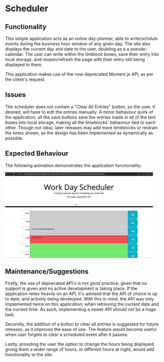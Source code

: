 # Scheduler

## Functionality

This simple application acts as an online day-planner, able to write/schdule events during the business hour window of any given day. The site also displays the current day and date to the user, doubling as a a pseudo-calendar. The user can write within the timblock boxes, save their entry into local storage, and reopen/refresh the page with their entry still being displayed to them.

This application makes use of the now deprecated Moment.js API, as per the client's request. 


## Issues

The scheduler does not contain a "Clear All Entries" button, so the user, if desired, will have to edit the entries manually. A minor behaviour quirk of the application; all the save buttons save the entries made in all of the text boxes into local storage, making all the timeblocks' behaviour tied to each other. Though not ideal, later releases may add more timeblocks or restrain the times shown, as the design has been implemented as dynamically as possible. 


## Expected Behaviour

The following animation demonstrates the application functionality:

![A user clicks on slots on the color-coded calendar and edits the events.](./Assets/05-third-party-apis-homework-demo.gif)

## Maintenance/Suggestions

Firstly, the use of deprecated API's is not good practice, given that no support is given and no active development is taking place. If the application relies heavily on an API, it's advised that the API of choice is up to date, and actively being developed. With this in mind, the API was only implemented twice on this application; when retrieving the current date and the current time. As such, implementing a newer API should not be a huge task. 

Secondly, the addition of a button to clear all entries is suggested for future releases, as it improves the ease of use. The feature would become useful when user forgets to clear a scheduled event after it passes. 

Lastly, providing the user the option to change the hours being displayed; giving them a wider range of hours, or different hours at night, would add functionality to the site. 

